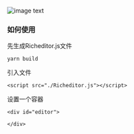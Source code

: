 ![image text](https://p3-juejin.byteimg.com/tos-cn-i-k3u1fbpfcp/70ff6fbc7d0641d198076ed13043c6cf~tplv-k3u1fbpfcp-zoom-1.image)
### 如何使用
先生成Richeditor.js文件
```
yarn build
```
引入文件
```
<script src="./Richeditor.js"></script>
```
设置一个容器
```
<div id="editor">

</div>
```

